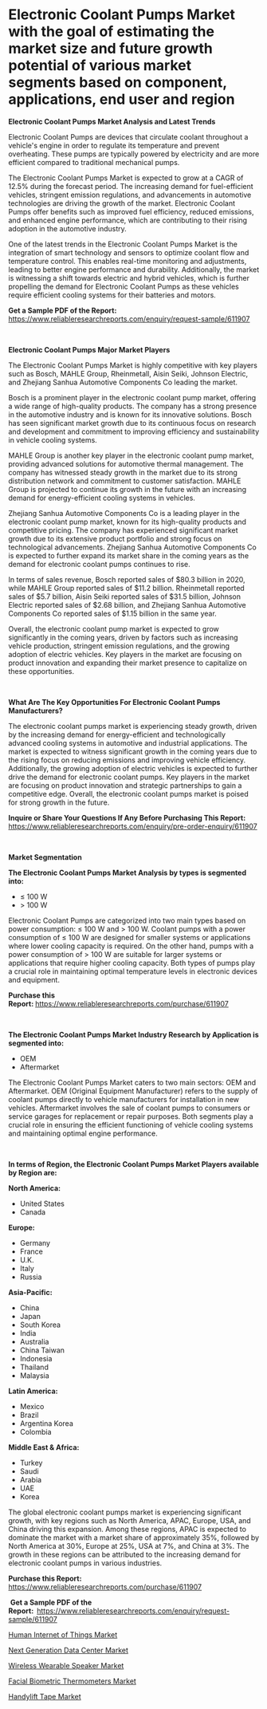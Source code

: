 <p><h1>Electronic Coolant Pumps Market with the goal of estimating the market size and future growth potential of various market segments based on component, applications, end user and region</h1></p><p><strong>Electronic Coolant Pumps Market Analysis and Latest Trends</strong></p>
<p><p>Electronic Coolant Pumps are devices that circulate coolant throughout a vehicle's engine in order to regulate its temperature and prevent overheating. These pumps are typically powered by electricity and are more efficient compared to traditional mechanical pumps. </p><p>The Electronic Coolant Pumps Market is expected to grow at a CAGR of 12.5% during the forecast period. The increasing demand for fuel-efficient vehicles, stringent emission regulations, and advancements in automotive technologies are driving the growth of the market. Electronic Coolant Pumps offer benefits such as improved fuel efficiency, reduced emissions, and enhanced engine performance, which are contributing to their rising adoption in the automotive industry.</p><p>One of the latest trends in the Electronic Coolant Pumps Market is the integration of smart technology and sensors to optimize coolant flow and temperature control. This enables real-time monitoring and adjustments, leading to better engine performance and durability. Additionally, the market is witnessing a shift towards electric and hybrid vehicles, which is further propelling the demand for Electronic Coolant Pumps as these vehicles require efficient cooling systems for their batteries and motors.</p></p>
<p><strong>Get a Sample PDF of the Report:&nbsp;</strong> <a href="https://www.reliableresearchreports.com/enquiry/request-sample/611907">https://www.reliableresearchreports.com/enquiry/request-sample/611907</a></p>
<p>&nbsp;</p>
<p><strong>Electronic Coolant Pumps Major Market Players</strong></p>
<p><p>The Electronic Coolant Pumps Market is highly competitive with key players such as Bosch, MAHLE Group, Rheinmetall, Aisin Seiki, Johnson Electric, and Zhejiang Sanhua Automotive Components Co leading the market. </p><p>Bosch is a prominent player in the electronic coolant pump market, offering a wide range of high-quality products. The company has a strong presence in the automotive industry and is known for its innovative solutions. Bosch has seen significant market growth due to its continuous focus on research and development and commitment to improving efficiency and sustainability in vehicle cooling systems.</p><p>MAHLE Group is another key player in the electronic coolant pump market, providing advanced solutions for automotive thermal management. The company has witnessed steady growth in the market due to its strong distribution network and commitment to customer satisfaction. MAHLE Group is projected to continue its growth in the future with an increasing demand for energy-efficient cooling systems in vehicles.</p><p>Zhejiang Sanhua Automotive Components Co is a leading player in the electronic coolant pump market, known for its high-quality products and competitive pricing. The company has experienced significant market growth due to its extensive product portfolio and strong focus on technological advancements. Zhejiang Sanhua Automotive Components Co is expected to further expand its market share in the coming years as the demand for electronic coolant pumps continues to rise.</p><p>In terms of sales revenue, Bosch reported sales of $80.3 billion in 2020, while MAHLE Group reported sales of $11.2 billion. Rheinmetall reported sales of $5.7 billion, Aisin Seiki reported sales of $31.5 billion, Johnson Electric reported sales of $2.68 billion, and Zhejiang Sanhua Automotive Components Co reported sales of $1.15 billion in the same year. </p><p>Overall, the electronic coolant pump market is expected to grow significantly in the coming years, driven by factors such as increasing vehicle production, stringent emission regulations, and the growing adoption of electric vehicles. Key players in the market are focusing on product innovation and expanding their market presence to capitalize on these opportunities.</p></p>
<p>&nbsp;</p>
<p><strong>What Are The Key Opportunities For Electronic Coolant Pumps Manufacturers?</strong></p>
<p><p>The electronic coolant pumps market is experiencing steady growth, driven by the increasing demand for energy-efficient and technologically advanced cooling systems in automotive and industrial applications. The market is expected to witness significant growth in the coming years due to the rising focus on reducing emissions and improving vehicle efficiency. Additionally, the growing adoption of electric vehicles is expected to further drive the demand for electronic coolant pumps. Key players in the market are focusing on product innovation and strategic partnerships to gain a competitive edge. Overall, the electronic coolant pumps market is poised for strong growth in the future.</p></p>
<p><strong>Inquire or Share Your Questions If Any Before Purchasing This Report:</strong> <a href="https://www.reliableresearchreports.com/enquiry/pre-order-enquiry/611907">https://www.reliableresearchreports.com/enquiry/pre-order-enquiry/611907</a></p>
<p>&nbsp;</p>
<p><strong>Market Segmentation</strong></p>
<p><strong>The Electronic Coolant Pumps Market Analysis by types is segmented into:</strong></p>
<p><ul><li>≤ 100 W</li><li>> 100 W</li></ul></p>
<p><p>Electronic Coolant Pumps are categorized into two main types based on power consumption: ≤ 100 W and > 100 W. Coolant pumps with a power consumption of ≤ 100 W are designed for smaller systems or applications where lower cooling capacity is required. On the other hand, pumps with a power consumption of > 100 W are suitable for larger systems or applications that require higher cooling capacity. Both types of pumps play a crucial role in maintaining optimal temperature levels in electronic devices and equipment.</p></p>
<p><strong>Purchase this Report:&nbsp;</strong><a href="https://www.reliableresearchreports.com/purchase/611907">https://www.reliableresearchreports.com/purchase/611907</a></p>
<p>&nbsp;</p>
<p><strong>The Electronic Coolant Pumps Market Industry Research by Application is segmented into:</strong></p>
<p><ul><li>OEM</li><li>Aftermarket</li></ul></p>
<p><p>The Electronic Coolant Pumps Market caters to two main sectors: OEM and Aftermarket. OEM (Original Equipment Manufacturer) refers to the supply of coolant pumps directly to vehicle manufacturers for installation in new vehicles. Aftermarket involves the sale of coolant pumps to consumers or service garages for replacement or repair purposes. Both segments play a crucial role in ensuring the efficient functioning of vehicle cooling systems and maintaining optimal engine performance.</p></p>
<p>&nbsp;</p>
<p><strong>In terms of Region, the Electronic Coolant Pumps Market Players available by Region are:</strong></p>
<p>
    <p> <strong> North America: </strong>
        <ul>
            <li>United States</li>
            <li>Canada</li>
        </ul>
        </p> 
    <p> <strong> Europe: </strong>
        <ul>
            <li>Germany</li>
            <li>France</li>
            <li>U.K.</li>
            <li>Italy</li>
            <li>Russia</li>
        </ul>
        </p> 
    <p> <strong> Asia-Pacific: </strong>
        <ul>
            <li>China</li>
            <li>Japan</li>
            <li>South Korea</li>
            <li>India</li>
            <li>Australia</li>
            <li>China Taiwan</li>
            <li>Indonesia</li>
            <li>Thailand</li>
            <li>Malaysia</li>
        </ul>
        </p> 
    <p> <strong> Latin America: </strong>
        <ul>
            <li>Mexico</li>
            <li>Brazil</li>
            <li>Argentina Korea</li>
            <li>Colombia</li>
        </ul>
        </p> 
    <p> <strong> Middle East & Africa: </strong>
        <ul>
            <li>Turkey</li>
            <li>Saudi</li>
            <li>Arabia</li>
            <li>UAE</li>
            <li>Korea</li>
        </ul>
    </p>
    </p>
<p><p>The global electronic coolant pumps market is experiencing significant growth, with key regions such as North America, APAC, Europe, USA, and China driving this expansion. Among these regions, APAC is expected to dominate the market with a market share of approximately 35%, followed by North America at 30%, Europe at 25%, USA at 7%, and China at 3%. The growth in these regions can be attributed to the increasing demand for electronic coolant pumps in various industries.</p></p>
<p><strong>Purchase this Report: </strong><a href="https://www.reliableresearchreports.com/purchase/611907">https://www.reliableresearchreports.com/purchase/611907</a></p>
<p>&nbsp;<strong>Get a Sample PDF of the Report:&nbsp;&nbsp;</strong><a href="https://www.reliableresearchreports.com/enquiry/request-sample/611907">https://www.reliableresearchreports.com/enquiry/request-sample/611907</a></p>
<p><strong></strong></p>
<p><p><a href="https://medium.com/@marieramos20/human-internet-of-things-market-insights-into-market-cagr-market-trends-and-growth-strategies-07c9982d699f">Human Internet of Things Market</a></p><p><a href="https://medium.com/@marieramos20/next-generation-data-center-market-trends-and-market-analysis-forecasted-for-period-2024-2031-c9173231c23c">Next Generation Data Center Market</a></p><p><a href="https://issuu.com/reportprime-2/docs/wireless-wearable-speaker-market-size-2030.pptx">Wireless Wearable Speaker Market</a></p><p><a href="https://github.com/rahu1506/Market-Research-Report-List-3/blob/main/facial-biometric-thermometers-market.md">Facial Biometric Thermometers Market</a></p><p><a href="https://github.com/FassouRP/Market-Research-Report-List-3/blob/main/handylift-tape-market.md">Handylift Tape Market</a></p></p>